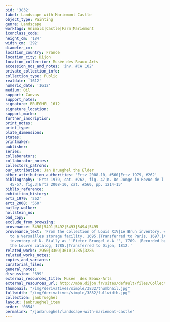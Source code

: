 ```yaml
---
pid: '3832'
label: Landscape with Mariemont Castle
object_type: Painting
genre: Landscape
worktags: Animals|Castle|Farm|Mariemont
iconclass_code:
height_cm: '184'
width_cm: '292'
diameter_cm:
location_country: France
location_city: Dijon
location_collection: Musée des Beaux-Arts
accession_nos_and_notes: 'inv. #CA 102'
private_collection_info:
collection_type: Public
realdate: '1612'
numeric_date: '1612'
medium: Oil
support: Canvas
support_notes:
signature: BRUEGHEL 1612
signature_location:
support_marks:
further_inscription:
print_notes:
print_type:
plate_dimensions:
states:
printmaker:
publisher:
series:
collaborators:
collaborator_notes:
collectors_patrons:
our_attribution: Jan Brueghel the Elder
other_attribution_authorities: 'Ertz 2008-10, #560|Ertz 1979, #262'
bibliography: 'Ertz 1979, cat. #262, fig. 47|K. De Jonge in Revue de l''art 149 (2005),
  45-57, fig.3|Ertz 2008-10, cat. #560, pp. 1214-15'
biblio_reference:
exhibition_history:
ertz_1979: '262'
ertz_2008: '560'
bailey_walker:
hollstein_no:
bad_copy:
exclude_from_browsing:
provenance: 5490|5491|5492|5493|5494|5495
provenance_text: 'From the collection of Louis XIV|Le Brun inventory, #355, 1683.|Moved
  to a Versailles storage facility, 1695.|Transferred to Paris, 1697.|Appears in the
  inventory of N. Bially as ''Pieter Bruegel d.Ä '', 1709. |Recorded by Duplesis in
  the Louvre catalog, 1785.|Transferred to Dijon, 1812.'
related_works: 2950|3309|3610|3285|3286
related_works_notes:
copies_and_variants:
curatorial_files:
general_notes:
discussion: '699'
external_resources_title: Musée  des Beaux-Arts
external_resources_url: http://mba.dijon.fr/sites/default/files/Collections/pdf/brueghel_de_velours_mariemont.pdf
thumbnail: "/img/derivatives/simple/3832/thumbnail.jpg"
fullwidth: "/img/derivatives/simple/3832/fullwidth.jpg"
collection: janbrueghel
layout: janbrueghel_item
order: '0854'
permalink: "/janbrueghel/landscape-with-mariemont-castle"
---
```

